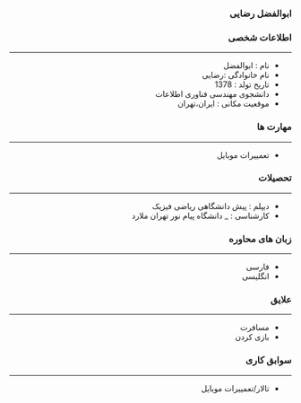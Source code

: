 <style type="text/css">
body{
 direction:rtl;
}
</style>
### ابوالفضل رضایی

### اطلاعات شخصی

---
+ نام : ابوالفضل
+ نام خانوادگی :رضایی
+ تاریخ تولد : 1378
+ دانشجوی مهندسی فناوری اطلاعات 
+ موقعیت مکانی : ایران،تهران


### مهارت ها

---
+ تعمییرات موبایل

### تحصیلات

---
+ دیپلم : پیش دانشگاهی ریاضی فیزیک
+ کارشناسی : 
_ دانشگاه پیام نور تهران ملارد 

### زبان های محاوره

---
+ فارسی
+ انگلیسی

### علایق

---
 
+ مسافرت
+ بازی کردن

### سوابق کاری

---
+ تالار/تعمییرات موبایل



